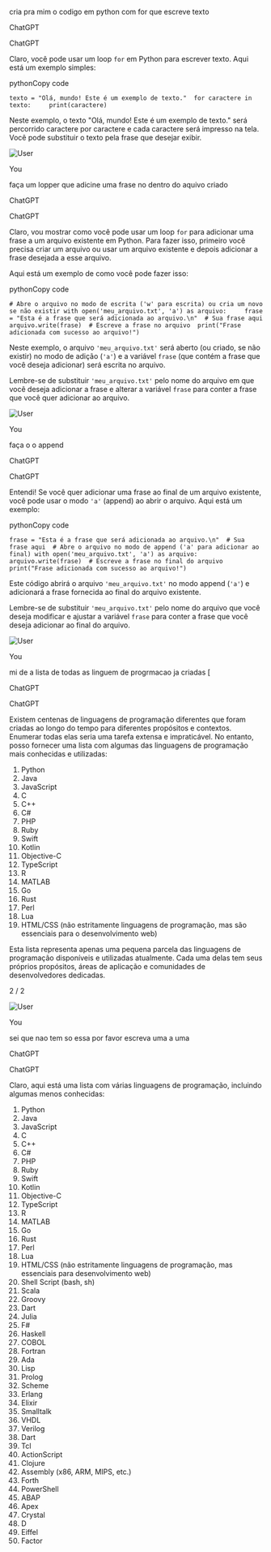 

cria pra mim o codigo em python com for que escreve texto

ChatGPT

ChatGPT

Claro, você pode usar um loop `for` em Python para escrever texto. Aqui está um exemplo simples:

pythonCopy code

`texto = "Olá, mundo! Este é um exemplo de texto."  for caractere in texto:     print(caractere)`

Neste exemplo, o texto "Olá, mundo! Este é um exemplo de texto." será percorrido caractere por caractere e cada caractere será impresso na tela. Você pode substituir o texto pela frase que desejar exibir.

![User](https://lh3.googleusercontent.com/a/AEdFTp4Syfr2wncnoFSOgWpbN9XyFYGM1n7Askm1elZj=s96-c)

You

faça um lopper que adicine uma frase no dentro do aquivo criado

ChatGPT

ChatGPT

Claro, vou mostrar como você pode usar um loop `for` para adicionar uma frase a um arquivo existente em Python. Para fazer isso, primeiro você precisa criar um arquivo ou usar um arquivo existente e depois adicionar a frase desejada a esse arquivo.

Aqui está um exemplo de como você pode fazer isso:

pythonCopy code

`# Abre o arquivo no modo de escrita ('w' para escrita) ou cria um novo se não existir with open('meu_arquivo.txt', 'a') as arquivo:     frase = "Esta é a frase que será adicionada ao arquivo.\n"  # Sua frase aqui     arquivo.write(frase)  # Escreve a frase no arquivo  print("Frase adicionada com sucesso ao arquivo!")`

Neste exemplo, o arquivo `'meu_arquivo.txt'` será aberto (ou criado, se não existir) no modo de adição (`'a'`) e a variável `frase` (que contém a frase que você deseja adicionar) será escrita no arquivo.

Lembre-se de substituir `'meu_arquivo.txt'` pelo nome do arquivo em que você deseja adicionar a frase e alterar a variável `frase` para conter a frase que você quer adicionar ao arquivo.

![User](https://lh3.googleusercontent.com/a/AEdFTp4Syfr2wncnoFSOgWpbN9XyFYGM1n7Askm1elZj=s96-c)

You

faça o o append

ChatGPT

ChatGPT

Entendi! Se você quer adicionar uma frase ao final de um arquivo existente, você pode usar o modo `'a'` (append) ao abrir o arquivo. Aqui está um exemplo:

pythonCopy code

`frase = "Esta é a frase que será adicionada ao arquivo.\n"  # Sua frase aqui  # Abre o arquivo no modo de append ('a' para adicionar ao final) with open('meu_arquivo.txt', 'a') as arquivo:     arquivo.write(frase)  # Escreve a frase no final do arquivo  print("Frase adicionada com sucesso ao arquivo!")`

Este código abrirá o arquivo `'meu_arquivo.txt'` no modo append (`'a'`) e adicionará a frase fornecida ao final do arquivo existente.

Lembre-se de substituir `'meu_arquivo.txt'` pelo nome do arquivo que você deseja modificar e ajustar a variável `frase` para conter a frase que você deseja adicionar ao final do arquivo.

![User](https://lh3.googleusercontent.com/a/AEdFTp4Syfr2wncnoFSOgWpbN9XyFYGM1n7Askm1elZj=s96-c)

You

mi de a lista de todas as linguem de progrmacao ja criadas [

ChatGPT

ChatGPT

Existem centenas de linguagens de programação diferentes que foram criadas ao longo do tempo para diferentes propósitos e contextos. Enumerar todas elas seria uma tarefa extensa e impraticável. No entanto, posso fornecer uma lista com algumas das linguagens de programação mais conhecidas e utilizadas:

1. Python
2. Java
3. JavaScript
4. C
5. C++
6. C#
7. PHP
8. Ruby
9. Swift
10. Kotlin
11. Objective-C
12. TypeScript
13. R
14. MATLAB
15. Go
16. Rust
17. Perl
18. Lua
19. HTML/CSS (não estritamente linguagens de programação, mas são essenciais para o desenvolvimento web)

Esta lista representa apenas uma pequena parcela das linguagens de programação disponíveis e utilizadas atualmente. Cada uma delas tem seus próprios propósitos, áreas de aplicação e comunidades de desenvolvedores dedicadas.

2 / 2

![User](https://lh3.googleusercontent.com/a/AEdFTp4Syfr2wncnoFSOgWpbN9XyFYGM1n7Askm1elZj=s96-c)

You

sei que nao tem so essa por favor escreva uma a uma

ChatGPT

ChatGPT

Claro, aqui está uma lista com várias linguagens de programação, incluindo algumas menos conhecidas:

1. Python
2. Java
3. JavaScript
4. C
5. C++
6. C#
7. PHP
8. Ruby
9. Swift
10. Kotlin
11. Objective-C
12. TypeScript
13. R
14. MATLAB
15. Go
16. Rust
17. Perl
18. Lua
19. HTML/CSS (não estritamente linguagens de programação, mas essenciais para desenvolvimento web)
20. Shell Script (bash, sh)
21. Scala
22. Groovy
23. Dart
24. Julia
25. F#
26. Haskell
27. COBOL
28. Fortran
29. Ada
30. Lisp
31. Prolog
32. Scheme
33. Erlang
34. Elixir
35. Smalltalk
36. VHDL
37. Verilog
38. Dart
39. Tcl
40. ActionScript
41. Clojure
42. Assembly (x86, ARM, MIPS, etc.)
43. Forth
44. PowerShell
45. ABAP
46. Apex
47. Crystal
48. D
49. Eiffel
50. Factor